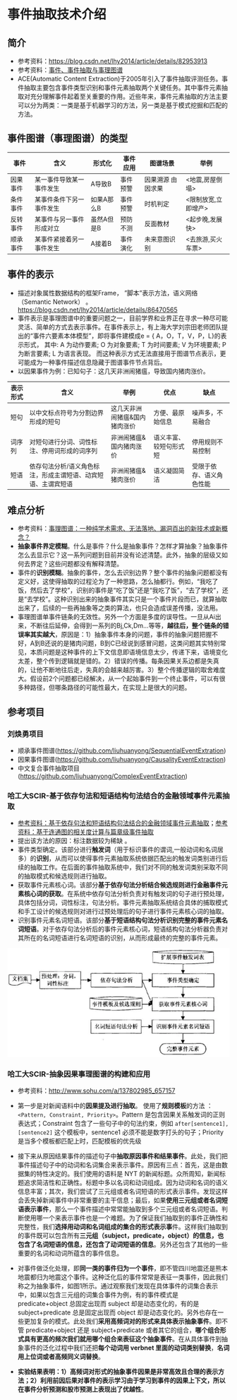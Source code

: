 # 事件抽取技术介绍

## 简介

- 参考资料：<https://blog.csdn.net/lhy2014/article/details/82953913>
- 参考资料：[事件、事件抽取与事理图谱](https://blog.csdn.net/lhy2014/article/details/85806973)
-  ACE(Automatic Content Extraction)于2005年引入了事件抽取评测任务。事件抽取主要包含事件类型识别和事件元素抽取两个关键任务。其中事件元素抽取对充分理解事件起着至关重要的作用。近些年来，事件元素抽取的方法主要可以分为两类：一类是基于机器学习的方法，另一类是基于模式挖掘和匹配的方法。 

## 事件图谱（事理图谱）的类型

| 事件     | 含义                     | 形式化     | 事件应用 | 图谱场景          | 举例                |
| -------- | ------------------------ | ---------- | -------- | ----------------- | ------------------- |
| 因果事件 | 某一事件导致某一事件发生 | A导致B     | 事件预警 | 因果溯源 由因求果 | <地震,房屋倒塌>     |
| 条件事件 | 某事件条件下另一事件发生 | 如果A那么B | 事件预警 | 时机判定          | <限制放宽,立即增产> |
| 反转事件 | 某事件与另一事件形成对立 | 虽然A但是B | 预防不测 | 反面教材          | <起步晚,发展快>     |
| 顺承事件 | 某事件紧接着另一事件发生 | A接着B     | 事件演化 | 未来意图识别      | <去旅游,买火车票>   |

## 事件的表示

-   描述对象属性数据结构的框架Frame， ”脚本”表示方法，语义网络（Semantic Network） 。<https://blog.csdn.net/lhy2014/article/details/86470565>
-  事件表示是事理图谱中的重要问题之一，目前学界和业界正在寻求一种尽可能灵活、简单的方式去表示事件。在事件表示上，有上海大学刘宗田老师团队提出的“事件六要素本体模型”，即将事件建模成e = { A，O，T，V，P，L}的表示形式， 其中: A 为动作要素; O 为对象要素; T 为时间要素; V 为环境要素; P 为断言要素; L 为语言表现。 而这种表示方式无法直接用于图谱节点表示，更可能成为一种事件描述信息隐藏于图谱事件节点背后。
-  以因果事件为例：已知句子：这几天非洲闹猪瘟，导致国内猪肉涨价。

| 表示形式 | 含义                                                         | 举例                          | 优点                   | 缺点                     |
| -------- | ------------------------------------------------------------ | ----------------------------- | ---------------------- | ------------------------ |
| 短句     | 以中文标点符号为分割边界形成的短句                           | 这几天非洲闹猪瘟&国内猪肉涨价 | 方便、最原始信息       | 噪声多，不易融合         |
| 词序列   | 对短句进行分词、词性标注、停用词形成的词序列                 | 非洲闹猪瘟&国内猪肉涨价       | 语义丰富、较短句形式短 | 停用规则不易控制         |
| 短语     | 依存句法分析/语义角色标注，形成主谓短语、动宾短语、主谓宾短语 | 非洲闹猪瘟&猪肉涨价           | 语义凝固简洁           | 受限于依存、语义角色性能 |

## 难点分析

- 参考资料：[事理图谱：一种纯学术需求、无法落地、漏洞百出的新技术或新概念？](https://blog.csdn.net/lhy2014/article/details/102093751)
- **抽象事件界定模糊**。什么是事件？什么是抽象事件？怎样才算抽象？抽象事件怎么去显示它？这一系列问题到目前并没有论述清楚。此外，抽象的层级又如何去界定？这些问题都没有解释清楚。 
- 事件的**识别模糊**。抽象的事件，怎么去识别边界？整个事件的抽象问题都没有定义好，这使得抽取的过程沦为了一种思路，怎么抽都行。例如，“我吃了饭，然后去了学校”，识别的事件是“吃了饭”还是“我吃了饭”，“去了学校”，还是“去学校”。这种识别出来的抽象事件其实只是一个事件片段而已，就算抽取出来了，后续的一些再抽象等之类的算法，也只会造成误差传播，没法用。
- 事理图谱单事件链条的无效性。另外一个方面是多度的误导性。一旦从Ai出来，不断往后延伸，会得到一系列的Bj,Ck,Dm…等等，**越往后，整个链条的错误率其实越大**，原因是：1）抽象事件本身的问题，事件的抽象问题把握不好，A到B还说的是猪肉问题，B到C已经说到感冒问题，这类问题其实特别常见，本质问题是这种事件的上下文信息即语境信息太少，传递下来，语境变化太差，整个传到逻辑就是错的。2）错误的传播。每条因果关系边都是失真的，让他不断地往后走，失真的会越来越厉害。3）整个传播逻辑的取舍难度大。假设前2个问题都已经解决，从一个起始事件到一个终止事件，可以有很多种路径，但哪条路径的可能性最大，在实现上是很大的问题。

## 参考项目

### 刘焕勇项目

- 顺承事件图谱(https://github.com/liuhuanyong/SequentialEventExtration)
- 因果事件图谱(https://github.com/liuhuanyong/CausalityEventExtraction) 
- 中文复合事件抽取项目(https://github.com/liuhuanyong/ComplexEventExtraction) 

### 哈工大SCIR-基于依存句法和短语结构句法结合的金融领域事件元素抽取

- [参考资料：基于依存句法和短语结构句法结合的金融领域事件元素抽取](https://mp.weixin.qq.com/s?__biz=MzIxMjAzNDY5Mg==&mid=2650792252&idx=1&sn=8467f03d594c8d5b25658175381af9a6&chksm=8f4774d7b830fdc1041401d9de298ec44f1ca6e7f6f6cf8250c8d71ce19628b8c6d94f159f58&scene=21#wechat_redirect)；[参考资料：基于连通图的相关度计算与篇章级事件抽取](https://www.jiqizhixin.com/articles/2018-06-29-2)
-  提出该方法的原因：标注数据较为稀缺 。
- 事件类型确定。该部分进行**触发词**（用于标识事件的谓词,一般动词和名词居多）的**识别**，从而可以使得事件元素抽取系统依据匹配出的触发词类别进行后续的抽取工作。在后面的事件抽取系统中，我们对不同的触发词类别采取不同的抽取模式和候选规则进行抽取。
- 获取事件元素核心词。该部分**基于依存句法分析结合候选规则进行金融事件元素核心词的获取**。在系统中依存句法分析负责对有触发词的句子进行预处理，具体包括分词，词性标注，句法分析。事件元素抽取系统结合具体的捕取模式和手工设计的候选规则对进行过预处理后的句子进行事件元素核心词的抽取。
- 识别事件元素名词短语。该部分**基于短语结构句法分析识别完整的事件元素名词短语**。对于依存句法分析后的事件元素核心词，短语结构句法分析器负责对其所在的名词短语进行名词短语的识别，从而形成最终的完整的事件元素。

![image-20191121151646812](img/image-20191121151646812.png)

### 哈工大SCIR-抽象因果事理图谱的构建和应用

- 参考资料：<http://www.sohu.com/a/137802985_657157>
-  第一步是对新闻语料中的**因果提及进行抽取**。 使用了**规则模板**的方法 ： `<Pattern, Constraint, Priority>`。Pattern 是包含因果关系触发词的正则表达式；Constraint 包含了一些句子中的句法约束，例如 `after[sentence1], [sentence2]` 这个模板中，sentence1 必须不能是数字打头的句子；Priority 是当多个模板都匹配上时，匹配模板的优先级 

-  接下来从原因结果事件的描述句子中**抽取原因事件和结果事件**。此处，我们把事件描述句子中的动词和名词集合来表示事件。原因有三点：首先，这是由数据集的特性决定的。我们使用的语料是 NYT 的新闻标题。众所周知，新闻标题追求简洁性和正确性。标题中多以名词和动词组成。因为动词和名词的语义信息丰富；其次，我们尝试了三元组或者名词短语的形式表示事件。发现这样会丢失掉新闻事件中非常重要的主干信息；最后，如果**使用三元组或者名词短语表示事件**，那么一个事件描述中常常能抽取到多个三元组或者名词短语。判断使用哪一个来表示事件也是一个难题。为了保证我们抽取到的事件正确性和完整性，我们**选择用动词和名词组成的集合的形式表示事**件。这样我们抽取到的事件既可以包含所有**三元组（subject，predicate，object）的信息，也包含了名词短语的信息，还包含了动词短语的信息**。另外还包含了其他的一些重要的名词和动词所蕴含的事件信息。 

-  对事件做泛化处理，即**同一类的事件归为一个事件**，即不管四川地震还是熊本地震都归为地震这个事件。这种泛化后的事件常常是表征一类事件，因此我们称之为抽象事件，如图1所示。通过观察我们发现在具体事件的词集合表示中，如果以包含三元组的词集合事件为例，有的事件模式是 predicate+object 总固定出现而 subject 却是动态变化的，有的是 subject+predicate 总是固定出现而 object 却是动态变化的。另外也存在一些更加复杂的模式。此处我们**采用高频词对的形式来具体表示抽象事件**。即不管 predicate+object 还是 subject+predicate 或者其它的组合，**哪个组合形式具有更高的频次我们就用哪个组合来表征这个抽象事件**。在从具体事件到抽象事件的泛化过程中我们还把**每个动词用 verbnet 里面的动词类别替换**，**名词用上位词或者高频同义词替换**。 
-  **实验结果表明：1）高频词对形式的抽象事件因果是非常高效且合理的表示方法；2）利用前因后果对事件的表示学习由于学习到事件的因果上下文，所以在事件分析预测和股市预测上表现出了优越性**。 

